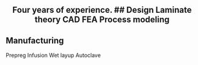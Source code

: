 <h2 style="text-align: center;"> Four years of experience. 
## Design
Laminate theory
CAD
FEA
Process modeling

## Manufacturing
Prepreg
Infusion
Wet layup
Autoclave
